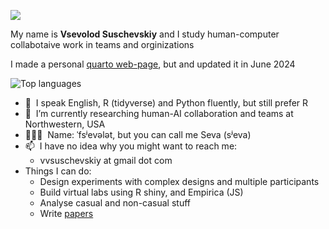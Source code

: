 ![](https://github.com/BrunnerLivio/brunnerlivio/blob/master/images/welcome.png?raw=true)

My name is **Vsevolod Suschevskiy** and I study human-computer collabotaive work in teams and orginizations

I made a personal [quarto web-page](https://vvseva.quarto.pub), but and updated it in June 2024

![Top languages](https://github-readme-stats-sigma-five.vercel.app/api/top-langs/?username=vvseva&hide=html,SCSS,Less,shell,CSS,Sass&theme=dark&show_icons=true&langs_count=10&layout=compact&hide_title=True)

* 💬 &nbsp;I speak English, R (tidyverse) and Python fluently, but still prefer R
* 🔭 &nbsp;I’m currently researching human-AI collaboration and teams at Northwestern, USA
* 👩🏻‍💻 &nbsp;Name: ˈfsʲevələt, but you can call me Seva (sʲeva)
* 📫 &nbsp;I have no idea why you might want to reach me: 
  * vvsuschevskiy at gmail dot com
* Things I can do:
  * Design experiments with complex designs and multiple participants
  * Build virtual labs using  R shiny, and Empirica (JS)
  * Analyse casual and non-casual stuff
  * Write [papers](https://scholar.google.com/citations?user=TycFXMIAAAAJ&hl=en&oi=ao)
